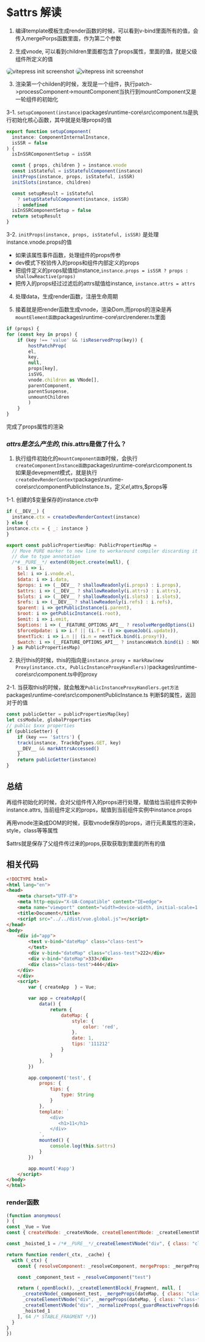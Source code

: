 # $attrs 解读

1. 编译template模板生成render函数的时候，可以看到v-bind里面所有的值，会传入mergePorps函数里面，作为第二个参数

2. 生成vnode, 可以看到children里面都包含了props属性，里面的值，就是父级组件所定义的值
<p>
  <img src="../.vitepress/public/property/attrs/1.jpg" alt="vitepress init screenshot" style="border-radius:8px">
  <img src="../.vitepress/public/property/attrs/2.jpg" alt="vitepress init screenshot" style="border-radius:8px">
</p>

3. 渲染第一个childen的时候，发现是一个组件，执行patch->processComponent->mountComponent当执行到mountComponent又是一轮组件的初始化

3-1. `setupComponent(instance)`packages\runtime-core\src\component.ts是执行初始化核心函数，其中就是处理props的值

```js
export function setupComponent(
  instance: ComponentInternalInstance,
  isSSR = false
) {
  isInSSRComponentSetup = isSSR

  const { props, children } = instance.vnode
  const isStateful = isStatefulComponent(instance)
  initProps(instance, props, isStateful, isSSR)
  initSlots(instance, children)

  const setupResult = isStateful
    ? setupStatefulComponent(instance, isSSR)
    : undefined
  isInSSRComponentSetup = false
  return setupResult
}
```

3-2. `initProps(instance, props, isStateful, isSSR)` 是处理instance.vnode.props的值
- 如果该属性事件函数，处理组件的props传参
- dev模式下校验传入的props和组件内部定义的props
- 把组件定义的props赋值给instance,`instance.props = isSSR ? props : shallowReactive(props)`
- 把传入的props经过过滤后的attrs赋值给instance, `instance.attrs = attrs`

4. 处理data，生成render函数，注册生命周期

5. 接着就是把render函数生成vnode，渲染Dom,而props的渲染是再`mountElement函数`packages\runtime-core\src\renderer.ts里面
```js
if (props) {
for (const key in props) {
    if (key !== 'value' && !isReservedProp(key)) {
        hostPatchProp(
        el,
        key,
        null,
        props[key],
        isSVG,
        vnode.children as VNode[],
        parentComponent,
        parentSuspense,
        unmountChildren
        )
    }
}
```
完成了props属性的渲染


### $attrs是怎么产生的, this.$attrs是做了什么？
1. 执行组件初始化的`mountComponent函数`时候，会执行`createComponentInstance函数`packages\runtime-core\src\component.ts
如果是devepment模式，就是执行`createDevRenderContext`packages\runtime-core\src\componentPublicInstance.ts，定义$el,$attrs,$props等

1-1. 创建的$变量保存的instance.ctx中
```js
if (__DEV__) {
  instance.ctx = createDevRenderContext(instance)
} else {
instance.ctx = { _: instance }
}

export const publicPropertiesMap: PublicPropertiesMap =
  // Move PURE marker to new line to workaround compiler discarding it
  // due to type annotation
  /*#__PURE__*/ extend(Object.create(null), {
    $: i => i,
    $el: i => i.vnode.el,
    $data: i => i.data,
    $props: i => (__DEV__ ? shallowReadonly(i.props) : i.props),
    $attrs: i => (__DEV__ ? shallowReadonly(i.attrs) : i.attrs),
    $slots: i => (__DEV__ ? shallowReadonly(i.slots) : i.slots),
    $refs: i => (__DEV__ ? shallowReadonly(i.refs) : i.refs),
    $parent: i => getPublicInstance(i.parent),
    $root: i => getPublicInstance(i.root),
    $emit: i => i.emit,
    $options: i => (__FEATURE_OPTIONS_API__ ? resolveMergedOptions(i) : i.type),
    $forceUpdate: i => i.f || (i.f = () => queueJob(i.update)),
    $nextTick: i => i.n || (i.n = nextTick.bind(i.proxy!)),
    $watch: i => (__FEATURE_OPTIONS_API__ ? instanceWatch.bind(i) : NOOP)
  } as PublicPropertiesMap)
```

2. 执行this的时候，this的指向是`instance.proxy = markRaw(new Proxy(instance.ctx, PublicInstanceProxyHandlers))`packages\runtime-core\src\component.ts中的proxy

2-1. 当获取this的时候，就会触发`PublicInstanceProxyHandlers.get方法`packages\runtime-core\src\componentPublicInstance.ts
判断$的属性，返回对于的值
```js
const publicGetter = publicPropertiesMap[key]
let cssModule, globalProperties
// public $xxx properties
if (publicGetter) {
    if (key === '$attrs') {
    track(instance, TrackOpTypes.GET, key)
    __DEV__ && markAttrsAccessed()
    }
    return publicGetter(instance)
}
```

## 总结
再组件初始化的时候，会对父组件传入的props进行处理，赋值给当前组件实例中instance.attrs, 当前组件定义的props，赋值到当前组件实例中instance.props

再用vnode渲染成DOM的时候，获取vnode保存的props，进行元素属性的渲染，style，class等等属性

$attrs就是保存了父组件传过来的props,获取获取到里面的所有的值

## 相关代码
```html
<!DOCTYPE html>
<html lang="en">
<head>
    <meta charset="UTF-8">
    <meta http-equiv="X-UA-Compatible" content="IE=edge">
    <meta name="viewport" content="width=device-width, initial-scale=1.0">
    <title>Document</title>
    <script src="../../dist/vue.global.js"></script>
</head>
<body>
    <div id="app">
        <test v-bind="dateMap" class="class-test">
        </test>
        <div v-bind="dateMap" class="class-test">222</div>
        <div v-bind="dateMap">333</div>
        <div class="class-test">444</div>
    </div>
    </div>
    <script>
        var { createApp  } = Vue;

        var app = createApp({
            data() {
                return {
                    dateMap: {
                        style: {
                            color: 'red',
                        },
                        date: 1,
                        tips: '111212'
                    }
                }
            },
        })

        app.component('test', {
            props: {
                tips: {
                    type: String
                }
            },
            template: `
                <div>
                   <h1>11</h1>
                </div>
            `,
            mounted() {
                console.log(this.$attrs)
            }
        })

        app.mount('#app')
    </script>
</body>
</html>
```

### render函数
```js
(function anonymous(
) {
const _Vue = Vue
const { createVNode: _createVNode, createElementVNode: _createElementVNode } = _Vue

const _hoisted_1 = /*#__PURE__*/_createElementVNode("div", { class: "class-test" }, "444", -1 /* HOISTED */)

return function render(_ctx, _cache) {
  with (_ctx) {
    const { resolveComponent: _resolveComponent, mergeProps: _mergeProps, createVNode: _createVNode, createElementVNode: _createElementVNode, normalizeProps: _normalizeProps, guardReactiveProps: _guardReactiveProps, Fragment: _Fragment, openBlock: _openBlock, createElementBlock: _createElementBlock } = _Vue

    const _component_test = _resolveComponent("test")

    return (_openBlock(), _createElementBlock(_Fragment, null, [
      _createVNode(_component_test, _mergeProps(dateMap, { class: "class-test" }), null, 16 /* FULL_PROPS */),
      _createElementVNode("div", _mergeProps(dateMap, { class: "class-test" }), "222", 16 /* FULL_PROPS */),
      _createElementVNode("div", _normalizeProps(_guardReactiveProps(dateMap)), "333", 16 /* FULL_PROPS */),
      _hoisted_1
    ], 64 /* STABLE_FRAGMENT */))
  }
}
})
```

